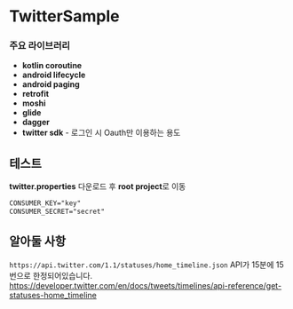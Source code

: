TwitterSample
=====

### 주요 라이브러리
- **kotlin coroutine**
- **android lifecycle** 
- **android paging**
- **retrofit**
- **moshi**
- **glide**
- **dagger**
- **twitter sdk** - 로그인 시 Oauth만 이용하는 용도

## 테스트
**twitter.properties** 다운로드 후 **root project**로 이동
```xml
CONSUMER_KEY="key"
CONSUMER_SECRET="secret"
```

## 알아둘 사항
`https://api.twitter.com/1.1/statuses/home_timeline.json` API가 15분에 15번으로 한정되어있습니다.
https://developer.twitter.com/en/docs/tweets/timelines/api-reference/get-statuses-home_timeline
